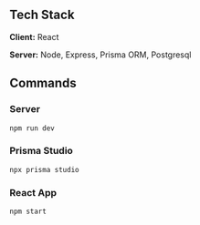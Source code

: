 ## Tech Stack

**Client:** React

**Server:** Node, Express, Prisma ORM, Postgresql 

## Commands
### Server  
```
npm run dev
```

### Prisma Studio 
```
npx prisma studio
```

### React App  
```
npm start
```
